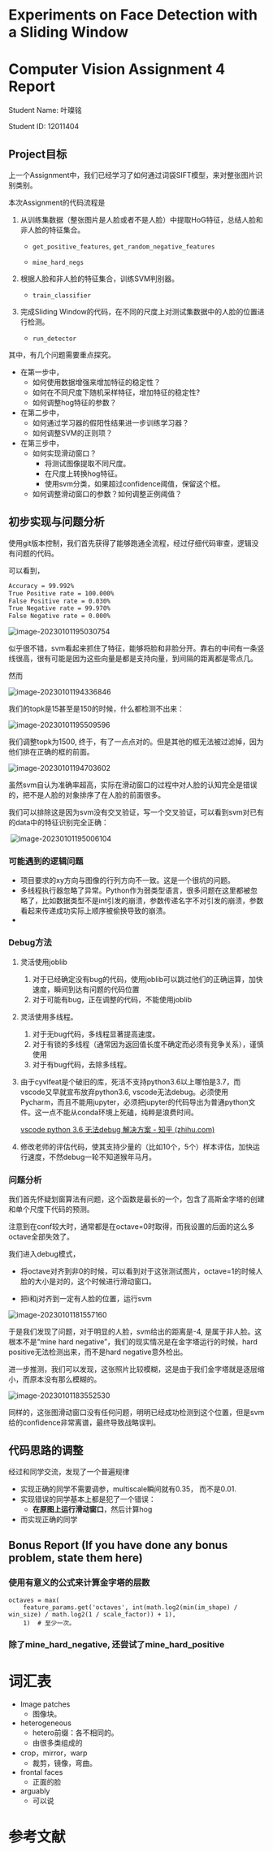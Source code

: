 # Experiments on Face Detection with a Sliding Window

# Computer Vision Assignment 4 Report

Student Name: 叶璨铭

Student ID: 12011404

## Project目标

上一个Assignment中，我们已经学习了如何通过词袋SIFT模型，来对整张图片识别类别。

本次Assignment的代码流程是

1. 从训练集数据（整张图片是人脸或者不是人脸）中提取HoG特征，总结人脸和非人脸的特征集合。

   - `get_positive_features`, `get_random_negative_features`

   - `mine_hard_negs`

2. 根据人脸和非人脸的特征集合，训练SVM判别器。
   - `train_classifier`

3. 完成Sliding Window的代码，在不同的尺度上对测试集数据中的人脸的位置进行检测。
   - `run_detector`

其中，有几个问题需要重点探究。

- 在第一步中，
  - 如何使用数据增强来增加特征的稳定性？
  - 如何在不同尺度下随机采样特征，增加特征的稳定性?
  - 如何调整hog特征的参数？
- 在第二步中，
  - 如何通过学习器的假阳性结果进一步训练学习器？
  - 如何调整SVM的正则项？
- 在第三步中，
  - 如何实现滑动窗口？
    - 将测试图像提取不同尺度。
    - 在尺度上转换hog特征。
    - 使用svm分类，如果超过confidence阈值，保留这个框。
  - 如何调整滑动窗口的参数？如何调整正例阈值？

## 初步实现与问题分析

使用git版本控制，我们首先获得了能够跑通全流程，经过仔细代码审查，逻辑没有问题的代码。



可以看到，

```bash
Accuracy = 99.992%
True Positive rate = 100.000%
False Positive rate = 0.030%
True Negative rate = 99.970%
False Negative rate = 0.000%
```

![image-20230101195030754](report.assets/image-20230101195030754.png)

似乎很不错，svm看起来抓住了特征，能够将脸和非脸分开。靠右的中间有一条竖线很高，很有可能是因为这些向量是都是支持向量，到间隔的距离都是零点几。

然而

![image-20230101194336846](report.assets/image-20230101194336846.png)

我们的topk是15甚至是150的时候，什么都检测不出来：

![image-20230101195509596](report.assets/image-20230101195509596.png)

我们调整topk为1500, 终于，有了一点点对的。但是其他的框无法被过滤掉，因为他们排在正确的框的前面。

![image-20230101194703602](report.assets/image-20230101194703602.png)

虽然svm自认为准确率超高，实际在滑动窗口的过程中对人脸的认知完全是错误的，把不是人脸的对象排序了在人脸的前面很多。

我们可以排除这是因为svm没有交叉验证，写一个交叉验证，可以看到svm对已有的data中的特征识别完全正确：

​	![image-20230101195006104](report.assets/image-20230101195006104.png)



### 可能遇到的逻辑问题

- 项目要求的xy方向与图像的行列方向不一致。这是一个很坑的问题。
- 多线程执行器忽略了异常。Python作为弱类型语言，很多问题在这里都被忽略了，比如数据类型不是int引发的崩溃，参数传递名字不对引发的崩溃，参数看起来传递成功实际上顺序被偷换导致的崩溃。
- 

### Debug方法

1. 灵活使用joblib

   1. 对于已经确定没有bug的代码，使用joblib可以跳过他们的正确运算，加快速度，瞬间到达有问题的代码位置
   2. 对于可能有bug，正在调整的代码，不能使用joblib

2. 灵活使用多线程。

   1. 对于无bug代码，多线程显著提高速度。
   2. 对于有锁的多线程（通常因为返回值长度不确定而必须有竞争关系），谨慎使用
   3. 对于有bug代码，去除多线程。

3. 由于cyvlfeat是个破旧的库，死活不支持python3.6以上哪怕是3.7，而vscode又早就宣布放弃python3.6, vscode无法debug。必须使用Pycharm，而且不能用jupyter，必须把jupyter的代码导出为普通python文件。这一点不能从conda环境上死磕，纯粹是浪费时间。

   [vscode python 3.6 无法debug 解决方案 - 知乎 (zhihu.com)](https://zhuanlan.zhihu.com/p/541449209#:~:text=由于python开发组已停止对python3.6的维护，导致vscode当前新版本的python插件无法使用，且无法对代码debug，解决方案如下：,方案一：更换python版本为3.7及以上)

4. 修改老师的评估代码，使其支持少量的（比如10个，5个）样本评估，加快运行速度，不然debug一轮不知道猴年马月。

### 问题分析

我们首先怀疑划窗算法有问题，这个函数是最长的一个，包含了高斯金字塔的创建和单个尺度下代码的预测。

注意到在conf较大时，通常都是在octave=0时取得，而我设置的后面的这么多octave全部失效了。

我们进入debug模式，

- 将octave对齐到非0的时候，可以看到对于这张测试图片，octave=1的时候人脸的大小是对的，这个时候进行滑动窗口。

- 把i和j对齐到一定有人脸的位置，运行svm

![image-20230101181557160](report.assets/image-20230101181557160.png)

于是我们发现了问题，对于明显的人脸，svm给出的距离是-4, 是属于非人脸。这根本不是“mine hard negative”，我们的现实情况是在金字塔运行的时候，hard positive无法检测出来，而不是hard negative意外检出。

进一步推测，我们可以发现，这张照片比较模糊，这是由于我们金字塔就是逐层缩小，而原本没有那么模糊的。

![image-20230101183552530](report.assets/image-20230101183552530.png)

同样的，这张图滑动窗口没有任何问题，明明已经成功检测到这个位置，但是svm给的confidence非常离谱，最终导致战略误判。

## 代码思路的调整

经过和同学交流，发现了一个普遍规律

- 实现正确的同学不需要调参，multiscale瞬间就有0.35， 而不是0.01.
- 实现错误的同学基本上都是犯了一个错误：
  - **在原图上运行滑动窗口**，然后计算hog
- 而实现正确的同学

## Bonus Report (If you have done any bonus problem, state them here)

### 使用有意义的公式来计算金字塔的层数

```
octaves = max(
    feature_params.get('octaves', int(math.log2(min(im_shape) / win_size) / math.log2(1 / scale_factor)) + 1),
    1)  # 至少一次。
```

### 除了mine_hard_negative, 还尝试了mine_hard_positive





# 词汇表

- Image patches
  - 图像块。
- heterogeneous
  - hetero前缀：各不相同的。
  - 由很多类组成的
- crop，mirror，warp
  - 裁剪，镜像，弯曲。
- frontal faces
  - 正面的脸
- arguably
  - 可以说



# 参考文献





